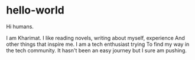 # hello-world
Hi humans.

I am Kharimat. I like reading novels, writing about myself, experience
And other things that inspire me. I am a tech enthusiast trying
To find my way in the tech community.
It hasn't been an easy journey but I sure am pushing.
